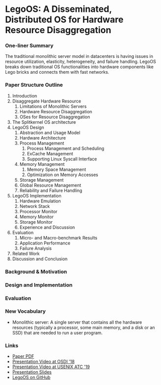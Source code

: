 # LegoOS: A Disseminated, Distributed OS for Hardware Resource Disaggregation

### One-liner Summary

The traditional monolithic server model in datacenters is having issues in resource utilization, elasticity, heterogeneity, and failure handling. LegoOS breaks down traditional OS functionalities into hardware components like Lego bricks and connects them with fast networks.

### Paper Structure Outline

1. Introduction
2. Disaggregate Hardware Resource
   1. Limitations of Monolithic Servers
   2. Hardware Resource Disaggregation
   3. OSes for Resource Disaggregation
3. The Splitkernel OS architecture
4. LegoOS Design
   1. Abstraction and Usage Model
   2. Hardware Architecture
   3. Process Management
      1. Process Management and Scheduling
      2. ExCache Management
      3. Supporting Linux Syscall Interface
   4. Memory Management
      1. Memory Space Management
      2. Optimization on Memory Accesses
   5. Storage Management
   6. Global Resource Management
   7. Reliability and Failure Handling
5. LegoOS Implementation
   1. Hardware Emulation
   2. Network Stack
   3. Processor Monitor
   4. Memory Monitor
   5. Storage Monitor
   6. Experience and Discussion
6. Evaluation
   1. Micro- and Macro-benchmark Results
   2. Application Performance
   3. Failure Analysis
7. Related Work
8. Discussion and Conclusion

### Background & Motivation

### Design and Implementation

### Evaluation

### New Vocabulary

* Monolithic server: A single server that contains all the hardware resources \(typically a processor, some main memory, and a disk or an SSD\) that are needed to run a user program.

### Links

* [Paper PDF](https://www.usenix.org/system/files/osdi18-shan.pdf)
* [Presentation Video at OSDI '18](https://www.youtube.com/watch?v=GX74Q2-ZOQE)
* [Presentation Video at USENIX ATC '19](https://www.youtube.com/watch?v=KJqYHuL59_s)
* [Presentation Slides](https://www.usenix.org/sites/default/files/conference/protected-files/osdi18_slides_shan.pdf)
* [LegoOS on GitHub](https://github.com/WukLab/LegoOS)









